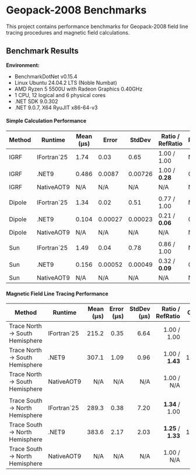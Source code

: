 # Geopack-2008 Benchmarks

This project contains performance benchmarks for Geopack-2008 field line tracing procedures and magnetic field calculations.

## Benchmark Results

**Environment:**
- BenchmarkDotNet v0.15.4
- Linux Ubuntu 24.04.2 LTS (Noble Numbat)
- AMD Ryzen 5 5500U with Radeon Graphics 0.40GHz
- 1 CPU, 12 logical and 6 physical cores
- .NET SDK 9.0.302
- .NET 9.0.7, X64 RyuJIT x86-64-v3

#### Simple Calculation Performance

| Method | Runtime     | Mean (μs) | Error   | StdDev  | Ratio / RefRatio | RatioSD | Gen0   | Allocated (KB) | Alloc Ratio |
|--------|-------------|-----------|---------|---------|------------------|---------|--------|----------------|-------------|
| IGRF   | IFortran`25 | 1.74      | 0.03    | 0.65    | 1.00 / 1.00      | N/A     | N/A    | N/A            | N/A         |
| IGRF   | .NET9       | 0.486     | 0.0087  | 0.00726 | 1.00 / **0.28**  | 0.02    | 0.1602 | 0.328          | 1.00        |
| IGRF   | NativeAOT9  | N/A       | N/A     | N/A     | N/A              | N/A     | N/A    | N/A            | N/A         |
|        |             |           |         |         |                  |         |        |                |             |
| Dipole | IFortran`25 | 1.34      | 0.02    | 0.51    | 0.77 / 1.00      | N/A     | N/A    | N/A            | N/A         |
| Dipole | .NET9       | 0.104     | 0.00027 | 0.00023 | 0.21 / **0.06**  | 0.00    | 0.0229 | 0.046          | 0.14        |
| Dipole | NativeAOT9  | N/A       | N/A     | N/A     | N/A              | N/A     | N/A    | N/A            | N/A         |
|        |             |           |         |         |                  |         |        |                |             |
| Sun    | IFortran`25 | 1.49      | 0.04    | 0.78    | 0.86 / 1.00      | N/A     | N/A    | N/A            | N/A         |
| Sun    | .NET9       | 0.156     | 0.00052 | 0.00049 | 0.32 / **0.09**  | 0.00    | 0.0267 | 0.054          | 0.17        |
| Sun    | NativeAOT9  | N/A       | N/A     | N/A     | N/A              | N/A     | N/A    | N/A            | N/A         |

#### Magnetic Field Line Tracing Performance

| Method                          | Runtime     | Mean (μs) | Error (μs) | StdDev (μs) |    Ratio / RefRatio |  Gen0 | Allocated (KB) | Alloc Ratio |
|---------------------------------|-------------|----------:|-----------:|------------:|--------------------:|------:|---------------:|------------:|
| Trace North -> South Hemisphere | IFortran`25 |     215.2 |       0.35 |        6.64 |         1.00 / 1.00 |   N/A |            N/A |         N/A |
| Trace North -> South Hemisphere | .NET9       |     307.1 |       1.09 |        0.96 |     1.00 / **1.43** | 108.4 |         222.21 |        1.00 |
| Trace North -> South Hemisphere | NativeAOT9  |       N/A |        N/A |         N/A |          1.00 / N/A |   N/A |            N/A |         N/A |
|                                 |             |           |            |             |                     |       |                |             |
| Trace South -> North Hemisphere | IFortran`25 |     289.3 |       0.38 |        7.20 |     **1.34** / 1.00 |   N/A |            N/A |         N/A |
| Trace South -> North Hemisphere | .NET9       |     383.6 |       2.17 |        2.03 | **1.25** / **1.33** | 134.8 |         275.49 |    **1.24** |
| Trace South -> North Hemisphere | NativeAOT9  |       N/A |        N/A |         N/A |          1.00 / N/A |   N/A |            N/A |         N/A |

